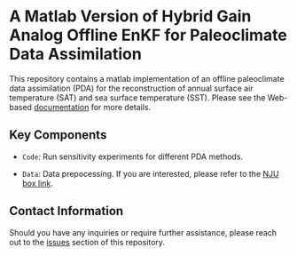 # A Matlab Version of Hybrid Gain Analog Offline EnKF for Paleoclimate Data Assimilation

This repository contains a matlab implementation of an offline paleoclimate data assimilation (PDA) for the reconstruction of annual surface air temperature (SAT) and sea surface temperature (SST). Please see the Web-based [documentation](https://lilisgroup.github.io/PaleoDA_docs/) for more details. 

## Key Components

- `Code`: Run sensitivity experiments for different PDA methods.

- `Data`: Data prepocessing. If you are interested, please refer to the [NJU box link](https://box.nju.edu.cn/d/76f4c79a4dda4e6da6ac/).

## Contact Information

Should you have any inquiries or require further assistance, please reach out to the [issues](https://github.com/hhsunDA/HGAOEnKF/issues) section of this repository.